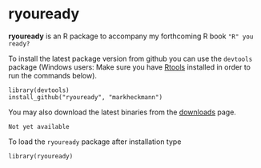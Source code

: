 # ryouready

**ryouready** is an R package to accompany my forthcoming R book `"R" you ready?`
                                                  
To install the latest package version from github you can use the `devtools` package
(Windows users: Make sure you have [Rtools](http://cran.r-project.org/bin/windows/Rtools/) installed in order to run the commands below).

    library(devtools)
    install_github("ryouready", "markheckmann") 

You may also download the latest binaries from the [downloads](http://github.com/markheckmann/ryouready/downloads) page. 

    Not yet available    

To load the `ryouready` package after installation type

    library(ryouready) 

